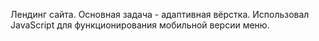 Лендинг сайта. Основная задача - адаптивная вёрстка.
Использовал JavaScript для функционирования мобильной версии меню.